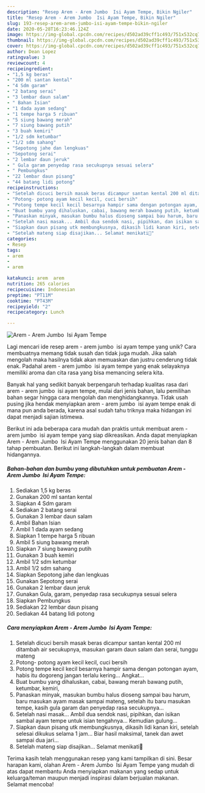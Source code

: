 ```yaml
---
description: "Resep Arem - Arem Jumbo  Isi Ayam Tempe, Bikin Ngiler"
title: "Resep Arem - Arem Jumbo  Isi Ayam Tempe, Bikin Ngiler"
slug: 193-resep-arem-arem-jumbo-isi-ayam-tempe-bikin-ngiler
date: 2020-05-28T16:23:46.124Z
image: https://img-global.cpcdn.com/recipes/d502ad39cff1c493/751x532cq70/arem-arem-jumbo-isi-ayam-tempe-foto-resep-utama.jpg
thumbnail: https://img-global.cpcdn.com/recipes/d502ad39cff1c493/751x532cq70/arem-arem-jumbo-isi-ayam-tempe-foto-resep-utama.jpg
cover: https://img-global.cpcdn.com/recipes/d502ad39cff1c493/751x532cq70/arem-arem-jumbo-isi-ayam-tempe-foto-resep-utama.jpg
author: Dean Lopez
ratingvalue: 3
reviewcount: 4
recipeingredient:
- "1,5 kg beras"
- "200 ml santan kental"
- "4 Sdm garam"
- "2 batang serai"
- "3 lembar daun salam"
- " Bahan Isian"
- "1 dada ayam sedang"
- "1 tempe harga 5 ribuan"
- "5 siung bawang merah"
- "7 siung bawang putih"
- "3 buah kemiri"
- "1/2 sdm ketumbar"
- "1/2 sdm sahang"
- "Sepotong jahe dan lengkuas"
- "Sepotong serai"
- "2 lembar daun jeruk"
- " Gula garam penyedap rasa secukupnya sesuai selera"
- " Pembungkus"
- "22 lembar daun pisang"
- "44 batang lidi potong"
recipeinstructions:
- "Setelah dicuci bersih masak beras dicampur santan kental 200 ml ditambah air secukupnya, masukan garam daun salam dan serai, tunggu mateng"
- "Potong- potong ayam kecil kecil, cuci bersih"
- "Potong tempe kecil kecil besarnya hampir sama dengan potongan ayam, habis itu dogoreng jangan terlalu kering... Angkat..."
- "Buat bumbu yang dihaluskan, cabai, bawang merah bawang putih, ketumbar, kemiri,"
- "Panaskan minyak, masukan bumbu halus dioseng sampai bau harum, baru masukan ayam masak sampai mateng, setelah itu baru masukan tempe, kasih gula garam dan penyedap rasa secukupnya..."
- "Setelah nasi masak... Ambil dua sendok nasi, pipihkan, dan isikan sambal ayam tempe untuk isian tengahnya... Kemudian gulung..."
- "Siapkan daun pisang utk membungkusnya, dikasih lidi kanan kiri, setelah selesai dikukus selama 1 jam... Biar hasil maksimal, tanek dan awet sampai dua jari..."
- "Setelah mateng siap disajikan... Selamat menikati🤤"
categories:
- Resep
tags:
- arem
- 
- arem

katakunci: arem  arem 
nutrition: 265 calories
recipecuisine: Indonesian
preptime: "PT11M"
cooktime: "PT43M"
recipeyield: "2"
recipecategory: Lunch

---
```



![Arem - Arem Jumbo  Isi Ayam Tempe](https://img-global.cpcdn.com/recipes/d502ad39cff1c493/751x532cq70/arem-arem-jumbo-isi-ayam-tempe-foto-resep-utama.jpg)

Lagi mencari ide resep arem - arem jumbo  isi ayam tempe yang unik? Cara membuatnya memang tidak susah dan tidak juga mudah. Jika salah mengolah maka hasilnya tidak akan memuaskan dan justru cenderung tidak enak. Padahal arem - arem jumbo  isi ayam tempe yang enak selayaknya memiliki aroma dan cita rasa yang bisa memancing selera kita.



Banyak hal yang sedikit banyak berpengaruh terhadap kualitas rasa dari arem - arem jumbo  isi ayam tempe, mulai dari jenis bahan, lalu pemilihan bahan segar hingga cara mengolah dan menghidangkannya. Tidak usah pusing jika hendak menyiapkan arem - arem jumbo  isi ayam tempe enak di mana pun anda berada, karena asal sudah tahu triknya maka hidangan ini dapat menjadi sajian istimewa.


Berikut ini ada beberapa cara mudah dan praktis untuk membuat arem - arem jumbo  isi ayam tempe yang siap dikreasikan. Anda dapat menyiapkan Arem - Arem Jumbo  Isi Ayam Tempe menggunakan 20 jenis bahan dan 8 tahap pembuatan. Berikut ini langkah-langkah dalam membuat hidangannya.

<!--inarticleads1-->

##### Bahan-bahan dan bumbu yang dibutuhkan untuk pembuatan Arem - Arem Jumbo  Isi Ayam Tempe:

1. Sediakan 1,5 kg beras
1. Gunakan 200 ml santan kental
1. Siapkan 4 Sdm garam
1. Sediakan 2 batang serai
1. Gunakan 3 lembar daun salam
1. Ambil  Bahan Isian
1. Ambil 1 dada ayam sedang
1. Siapkan 1 tempe harga 5 ribuan
1. Ambil 5 siung bawang merah
1. Siapkan 7 siung bawang putih
1. Gunakan 3 buah kemiri
1. Ambil 1/2 sdm ketumbar
1. Ambil 1/2 sdm sahang
1. Siapkan Sepotong jahe dan lengkuas
1. Gunakan Sepotong serai
1. Gunakan 2 lembar daun jeruk
1. Gunakan  Gula, garam, penyedap rasa secukupnya sesuai selera
1. Siapkan  Pembungkus
1. Sediakan 22 lembar daun pisang
1. Sediakan 44 batang lidi potong




<!--inarticleads2-->

##### Cara menyiapkan Arem - Arem Jumbo  Isi Ayam Tempe:

1. Setelah dicuci bersih masak beras dicampur santan kental 200 ml ditambah air secukupnya, masukan garam daun salam dan serai, tunggu mateng
1. Potong- potong ayam kecil kecil, cuci bersih
1. Potong tempe kecil kecil besarnya hampir sama dengan potongan ayam, habis itu dogoreng jangan terlalu kering... Angkat...
1. Buat bumbu yang dihaluskan, cabai, bawang merah bawang putih, ketumbar, kemiri,
1. Panaskan minyak, masukan bumbu halus dioseng sampai bau harum, baru masukan ayam masak sampai mateng, setelah itu baru masukan tempe, kasih gula garam dan penyedap rasa secukupnya...
1. Setelah nasi masak... Ambil dua sendok nasi, pipihkan, dan isikan sambal ayam tempe untuk isian tengahnya... Kemudian gulung...
1. Siapkan daun pisang utk membungkusnya, dikasih lidi kanan kiri, setelah selesai dikukus selama 1 jam... Biar hasil maksimal, tanek dan awet sampai dua jari...
1. Setelah mateng siap disajikan... Selamat menikati🤤




Terima kasih telah menggunakan resep yang kami tampilkan di sini. Besar harapan kami, olahan Arem - Arem Jumbo  Isi Ayam Tempe yang mudah di atas dapat membantu Anda menyiapkan makanan yang sedap untuk keluarga/teman maupun menjadi inspirasi dalam berjualan makanan. Selamat mencoba!
